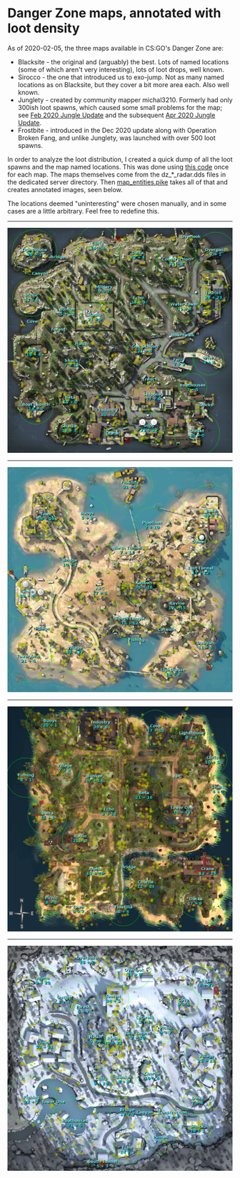 Danger Zone maps, annotated with loot density
=============================================

As of 2020-02-05, the three maps available in CS:GO's Danger Zone are:

* Blacksite - the original and (arguably) the best. Lots of named locations
  (some of which aren't very interesting), lots of loot drops, well known.
* Sirocco - the one that introduced us to exo-jump. Not as many named locations
  as on Blacksite, but they cover a bit more area each. Also well known.
* Junglety - created by community mapper michal3210. Formerly had only 300ish
  loot spawns, which caused some small problems for the map; see [Feb 2020 Jungle Update](jungle202002)
  and the subsequent [Apr 2020 Jungle Update](jungle202004).
* Frostbite - introduced in the Dec 2020 update along with Operation Broken
  Fang, and unlike Junglety, was launched with over 500 loot spawns.

In order to analyze the loot distribution, I created a quick dump of all the
loot spawns and the map named locations. This was done using [this code](https://github.com/Rosuav/TF2BuffBot/blob/3d8fc6a/drzed.sp#L1695-L1726)
once for each map. The maps themselves come from the dz_*_radar.dds files in
the dedicated server directory. Then [map_entities.pike](https://github.com/Rosuav/shed/blob/master/map_entities.pike)
takes all of that and creates annotated images, seen below.

The locations deemed "uninteresting" were chosen manually, and in some cases
are a little arbitrary. Feel free to redefine this.

---

![Blacksite](dz_blacksite_annotated.png)

---

![Sirocco](dz_sirocco_annotated.png)

---

![Junglety](dz_junglety_annotated.png)

---

![Frostbite](dz_frostbite_annotated.png)
